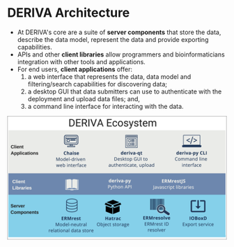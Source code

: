 # DERIVA Architecture


* At DERIVA's core are a suite of **server components** that store the data, describe the data model, represent the data and provide exporting capabilities.
* APIs and other **client libraries** allow programmers and bioinformaticians integration with other tools and applications.
* For end users, **client applications** offer:
    1. a web interface that represents the data, data model and filtering/search capabilities for discovering data; 
    2. a desktop GUI that data submitters can use to authenticate with the deployment and upload data files; and,
    3. a command line interface for interacting with the data.

![Diagram of DERIVA platform architecture](images/deriva-framework-graphic.png)
